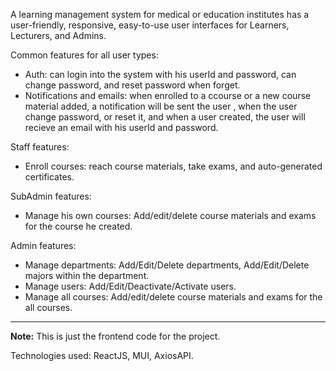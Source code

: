 A learning management system for medical or education institutes has a user-friendly, responsive, easy-to-use user interfaces for Learners, Lecturers, and Admins.

Common features for all user types:
- Auth: can login into the system with his userId and password, can change password, and reset password when forget.
- Notifications and emails: when enrolled to a ccourse or a new course material added, a notification will be sent the user , when the user change password, or reset it, and when a user created, the user will recieve an email with his userId and password.

Staff features:
- Enroll courses: reach course materials, take exams, and auto-generated certificates.

SubAdmin features:
- Manage his own courses: Add/edit/delete course materials and exams for the course he created.

Admin features:
- Manage departments: Add/Edit/Delete departments, Add/Edit/Delete majors within the department.
- Manage users: Add/Edit/Deactivate/Activate users.
-  Manage all courses: Add/edit/delete course materials and exams for the all courses.


________________________________________________________________________

**Note:** This is just the frontend code for the project.

Technologies used:
ReactJS, MUI, AxiosAPI.
